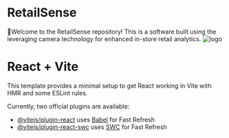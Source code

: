 # RetailSense
🙏Welcome to the RetailSense repository! This is a software built using the leveraging camera technology for enhanced in-store retail analytics.
  ![logo](https://github.com/SachinPrasanth777/Zircon-Dash/assets/143874503/e94bb856-fcb1-4209-8c5a-bffe4b66e163)

# React + Vite
This template provides a minimal setup to get React working in Vite with HMR and some ESLint rules.

Currently, two official plugins are available:

- [@vitejs/plugin-react](https://github.com/vitejs/vite-plugin-react/blob/main/packages/plugin-react/README.md) uses [Babel](https://babeljs.io/) for Fast Refresh
- [@vitejs/plugin-react-swc](https://github.com/vitejs/vite-plugin-react-swc) uses [SWC](https://swc.rs/) for Fast Refresh
